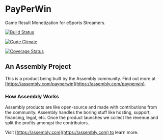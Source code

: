 # PayPerWin

Game Result Monetization for eSports Streamers.

[![Build Status](https://travis-ci.org/asm-products/payperwin.svg?branch=master)](https://travis-ci.org/asm-products/payperwin)

[![Code Climate](https://codeclimate.com/github/asm-products/payperwin/badges/gpa.svg)](https://codeclimate.com/github/asm-products/payperwin)

[![Coverage Status](https://coveralls.io/repos/asm-products/payperwin/badge.svg?branch=master)](https://coveralls.io/r/asm-products/payperwin?branch=master)

## An Assembly Project

This is a product being built by the Assembly community. Find out more at [https://assembly.com/payperwin](https://assembly.com/payperwin).

### How Assembly Works

Assembly products are like open-source and made with contributions from the community. Assembly handles the boring stuff like hosting, support, financing, legal, etc. Once the product launches we collect the revenue and split the profits amongst the contributors.

Visit [https://assembly.com](https://assembly.com) to learn more.
